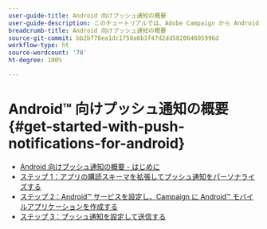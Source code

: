```yaml
---
user-guide-title: Android 向けプッシュ通知の概要
user-guide-description: このチュートリアルでは、Adobe Campaign から Android アプリにプッシュ通知を送信する手順について説明します。
breadcrumb-title: Android 向けプッシュ通知の概要
source-git-commit: bb2bf76ea1dc1750a6b3f47d2dd582064605996d
workflow-type: ht
source-wordcount: '78'
ht-degree: 100%

---
```



# Android™ 向けプッシュ通知の概要 {#get-started-with-push-notifications-for-android}

+ [Android 向けプッシュ通知の概要 - はじめに](/help/tutorial-get-started-with-push-notifications-for-android/introduction.md)
+ [ステップ 1：アプリの購読スキーマを拡張してプッシュ通知をパーソナライズする](/help/tutorial-get-started-with-push-notifications-for-android/extend-the-app-subscription-schema.md)
+ [ステップ 2：Android™ サービスを設定し、Campaign に Android™ モバイルアプリケーションを作成する](/help/tutorial-get-started-with-push-notifications-for-android/configure-an-android-service-in-campaign.md)
+ [ステップ 3：プッシュ通知を設定して送信する](/help/tutorial-get-started-with-push-notifications-for-android/configure-and-send-push-notifications.md)
